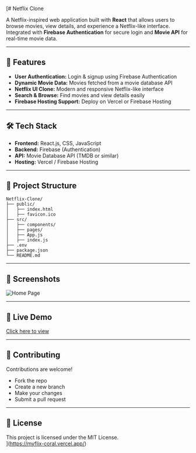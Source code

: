 [# Netflix Clone

A Netflix-inspired web application built with **React** that allows users to browse movies, view details, and experience a Netflix-like interface. Integrated with **Firebase Authentication** for secure login and **Movie API** for real-time movie data.

---

## 🚀 Features
- **User Authentication:** Login & signup using Firebase Authentication  
- **Dynamic Movie Data:** Movies fetched from a movie database API  
- **Netflix UI Clone:** Modern and responsive Netflix-like interface  
- **Search & Browse:** Find movies and view details easily  
- **Firebase Hosting Support:** Deploy on Vercel or Firebase Hosting  

---

## 🛠️ Tech Stack
- **Frontend:** React.js, CSS, JavaScript  
- **Backend:** Firebase (Authentication)  
- **API:** Movie Database API (TMDB or similar)  
- **Hosting:** Vercel / Firebase Hosting  

---

## 📂 Project Structure
```
Netflix-Clone/
├── public/
│   ├── index.html
│   ├── favicon.ico
├── src/
│   ├── components/
│   ├── pages/
│   ├── App.js
│   ├── index.js
├── .env
├── package.json
└── README.md
```

---

## 📸 Screenshots
![Home Page](https://github.com/user-attachments/assets/e876c573-ab3f-4464-b9e0-2d3bef5106fe)


---

## 🎯 Live Demo
[Click here to view](https://myflix-coral.vercel.app/)  

---

## 🤝 Contributing
Contributions are welcome!  
- Fork the repo  
- Create a new branch  
- Make your changes  
- Submit a pull request  

---

## 📜 License
This project is licensed under the MIT License.  
](https://myflix-coral.vercel.app/)
